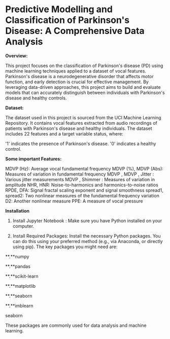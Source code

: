 # Predictive Modelling and Classification of Parkinson's Disease: A Comprehensive Data Analysis

**Overview:**

This project focuses on the classification of Parkinson's disease (PD) using machine learning techniques applied to a dataset of vocal features. Parkinson's disease is a neurodegenerative disorder that affects motor function, and early detection is crucial for effective management. By leveraging data-driven approaches, this project aims to build and evaluate models that can accurately distinguish between individuals with Parkinson's disease and healthy controls.

**Dataset:**

The dataset used in this project is sourced from the UCI Machine Learning Repository. It contains vocal features extracted from audio recordings of patients with Parkinson's disease and healthy individuals. The dataset includes 22 features and a target variable status, where:

'1' indicates the presence of Parkinson's disease.
'0' indicates a healthy control.

**Some important Features:**

MDVP
(Hz): Average vocal fundamental frequency
MDVP
(%), MDVP
(Abs): Measures of variation in fundamental frequency
MDVP
, MDVP
, Jitter
: Various jitter measurements
MDVP
, Shimmer
: Measures of variation in amplitude
NHR, HNR: Noise-to-harmonics and harmonics-to-noise ratios
RPDE, DFA: Signal fractal scaling exponent and signal smoothness
spread1, spread2: Two nonlinear measures of the fundamental frequency variation
D2: Another nonlinear measure
PPE: A measure of vocal pressure


**Installation**


1. Install Jupyter Notebook : Make sure you have Python installed on your computer.

2. Install Required Packages: Install the necessary Python packages. You can do this using your preferred method (e.g., via Anaconda, or directly using pip). The key packages you might need are:

**.**numpy

**.**pandas

**.**scikit-learn

**.**matplotlib

**.**seaborn

**.**imblearn



seaborn

These packages are commonly used for data analysis and machine learning.


